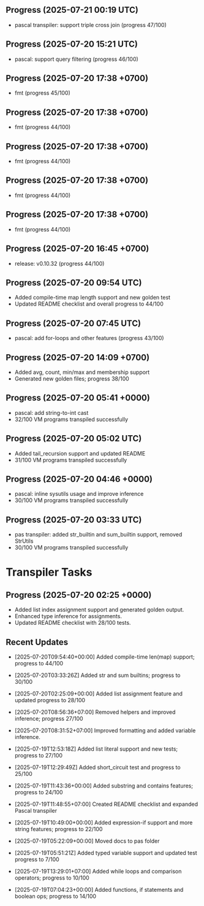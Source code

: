 ## Progress (2025-07-21 00:19 UTC)
- pascal transpiler: support triple cross join (progress 47/100)

## Progress (2025-07-20 15:21 UTC)
- pascal: support query filtering (progress 46/100)

## Progress (2025-07-20 17:38 +0700)
- fmt (progress 45/100)

## Progress (2025-07-20 17:38 +0700)
- fmt (progress 44/100)

## Progress (2025-07-20 17:38 +0700)
- fmt (progress 44/100)

## Progress (2025-07-20 17:38 +0700)
- fmt (progress 44/100)

## Progress (2025-07-20 17:38 +0700)
- fmt (progress 44/100)

## Progress (2025-07-20 16:45 +0700)
- release: v0.10.32 (progress 44/100)

## Progress (2025-07-20 09:54 UTC)
- Added compile-time map length support and new golden test
- Updated README checklist and overall progress to 44/100

## Progress (2025-07-20 07:45 UTC)
- pascal: add for-loops and other features (progress 43/100)

## Progress (2025-07-20 14:09 +0700)
- Added avg, count, min/max and membership support
- Generated new golden files; progress 38/100

## Progress (2025-07-20 05:41 +0000)
- pascal: add string-to-int cast
- 32/100 VM programs transpiled successfully

## Progress (2025-07-20 05:02 UTC)
- Added tail_recursion support and updated README
- 31/100 VM programs transpiled successfully

## Progress (2025-07-20 04:46 +0000)
- pascal: inline sysutils usage and improve inference
- 30/100 VM programs transpiled successfully

## Progress (2025-07-20 03:33 UTC)
- pas transpiler: added str_builtin and sum_builtin support, removed StrUtils
- 30/100 VM programs transpiled successfully

# Transpiler Tasks

## Progress (2025-07-20 02:25 +0000)
- Added list index assignment support and generated golden output.
- Enhanced type inference for assignments.
- Updated README checklist with 28/100 tests.

## Recent Updates
- [2025-07-20T09:54:40+00:00] Added compile-time len(map) support; progress to 44/100
- [2025-07-20T03:33:26Z] Added str and sum builtins; progress to 30/100
- [2025-07-20T02:25:09+00:00] Added list assignment feature and updated progress to 28/100
- [2025-07-20T08:56:36+07:00] Removed helpers and improved inference; progress 27/100
- [2025-07-20T08:31:52+07:00] Improved formatting and added variable inference.
- [2025-07-19T12:53:18Z] Added list literal support and new tests; progress to 27/100
- [2025-07-19T12:29:49Z] Added short_circuit test and progress to 25/100
- [2025-07-19T11:43:36+00:00] Added substring and contains features; progress to 24/100
- [2025-07-19T11:48:55+07:00] Created README checklist and expanded Pascal transpiler

- [2025-07-19T10:49:00+00:00] Added expression-if support and more string features; progress to 22/100

- [2025-07-19T05:22:09+00:00] Moved docs to pas folder
- [2025-07-19T05:51:21Z] Added typed variable support and updated test progress to 7/100
- [2025-07-19T13:29:01+07:00] Added while loops and comparison operators; progress to 10/100
- [2025-07-19T07:04:23+00:00] Added functions, if statements and boolean ops; progress to 14/100
